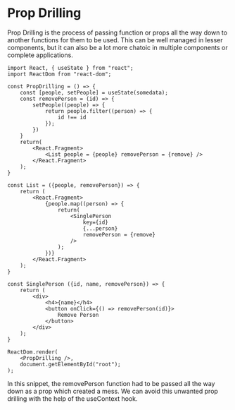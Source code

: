 # Prop Drilling

Prop Drilling is the process of passing function or props all the way down to another functions for them to be used. This can be well managed in lesser components, but it can also be a lot more chatoic in multiple components or complete applications.

```
import React, { useState } from "react";
import ReactDom from "react-dom";

const PropDrilling = () => {
    const [people, setPeople] = useState(somedata);
    const removePerson = (id) => {
        setPeople((people) => {
            return people.filter((person) => {
                id !== id
            });
        })
    }
    return(
        <React.Fragment>
            <List people = {people} removePerson = {remove} />
        </React.Fragment>
    );
}

const List = ({people, removePerson}) => {
    return (
        <React.Fragment>
            {people.map((person) => {
                return(
                    <SinglePerson
                        key={id}
                        {...person}
                        removePerson = {remove}
                    />
                );
            })}
        </React.Fragment>
    );
}

const SinglePerson ({id, name, removePerson}) => {
    return (
        <div>
            <h4>{name}</h4>
            <button onClick={() => removePerson(id)}>
                Remove Person
            </button>
        </div>
    );
}

ReactDom.render(
    <PropDrilling />,
    document.getElementById("root");
);
```

In this snippet, the removePerson function had to be passed all the way down as a prop which created a mess. We can avoid this unwanted prop drilling with the help of the useContext hook.
